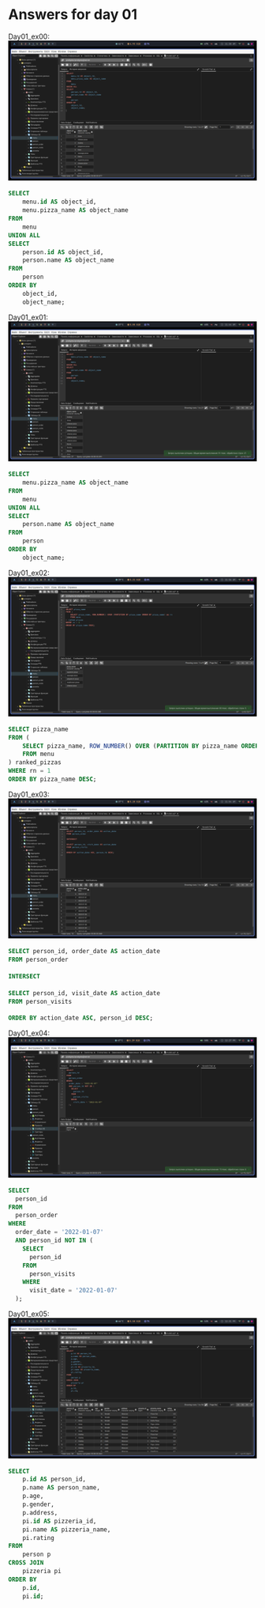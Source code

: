 # Answers for day 01

Day01_ex00:
![img](/Day%201/img/day01_ex00.png)

```sql
SELECT
    menu.id AS object_id,
    menu.pizza_name AS object_name
FROM
    menu
UNION ALL
SELECT
    person.id AS object_id,
    person.name AS object_name
FROM
    person
ORDER BY
    object_id,
    object_name;
```

Day01_ex01:
![img](/Day%201/img/day01_ex01.png)

```sql
SELECT
    menu.pizza_name AS object_name
FROM
    menu
UNION ALL
SELECT
    person.name AS object_name
FROM
    person
ORDER BY
    object_name;
```

Day01_ex02:
![img](/Day%201/img/day01_ex02.png)

```sql
SELECT pizza_name
FROM (
    SELECT pizza_name, ROW_NUMBER() OVER (PARTITION BY pizza_name ORDER BY pizza_name) as rn
    FROM menu
) ranked_pizzas
WHERE rn = 1
ORDER BY pizza_name DESC;
```

Day01_ex03:
![img](/Day%201/img/day01_ex03.png)

```sql
SELECT person_id, order_date AS action_date
FROM person_order

INTERSECT

SELECT person_id, visit_date AS action_date
FROM person_visits

ORDER BY action_date ASC, person_id DESC;
```

Day01_ex04:
![img](/Day%201/img/day01_ex04.png)

```sql
SELECT
  person_id
FROM
  person_order
WHERE
  order_date = '2022-01-07'
  AND person_id NOT IN (
    SELECT
      person_id
    FROM
      person_visits
    WHERE
      visit_date = '2022-01-07'
  );
```

Day01_ex05:
![img](/Day%201/img/day01_ex05.png)

```sql
SELECT
    p.id AS person_id,
    p.name AS person_name,
    p.age,
    p.gender,
    p.address,
    pi.id AS pizzeria_id,
    pi.name AS pizzeria_name,
    pi.rating
FROM
    person p
CROSS JOIN
    pizzeria pi
ORDER BY
    p.id,
    pi.id;
```
